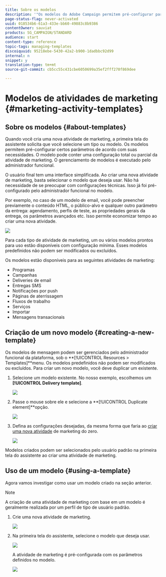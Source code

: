 ```yaml
---
title: Sobre os modelos
description: '"Os modelos do Adobe Campaign permitem pré-configurar parâmetros dependendo de suas necessidades: os modelos podem conter uma configuração completa ou parcial da atividade de marketing, para simplificar o uso do Adobe Campaign para usuários finais não técnicos."'
page-status-flag: never-activated
uuid: 018534b6-61a3-433e-bb60-49883c8b9386
contentOwner: sauviat
products: SG_CAMPAIGN/STANDARD
audience: start
content-type: reference
topic-tags: managing-templates
discoiquuid: 95218ebe-5430-42a2-b900-1dadbbc92d99
internal: n
snippet: y
translation-type: tm+mt
source-git-commit: cb5cc55c431cbe6050699a35ef2fff270f869dee

---
```



# Modelos de atividades de marketing {#marketing-activity-templates}

## Sobre os modelos {#about-templates}

Quando você cria uma nova atividade de marketing, a primeira tela do assistente solicita que você selecione um tipo ou modelo. Os modelos permitem pré-configurar certos parâmetros de acordo com suas necessidades. O modelo pode conter uma configuração total ou parcial da atividade de marketing. O gerenciamento de modelos é executado pelo administrador funcional.

O usuário final tem uma interface simplificada. Ao criar uma nova atividade de marketing, basta selecionar o modelo que deseja usar. Não há necessidade de se preocupar com configurações técnicas. Isso já foi pré-configurado pelo administrador funcional no modelo.

Por exemplo, no caso de um modelo de email, você pode preencher previamente o conteúdo HTML, o público-alvo e qualquer outro parâmetro da entrega: agendamento, perfis de teste, as propriedades gerais da entrega, os parâmetros avançados etc. Isso permite economizar tempo ao criar uma nova atividade.

![](assets/template_1.png)

Para cada tipo de atividade de marketing, um ou vários modelos prontos para uso estão disponíveis com configuração mínima. Esses modelos predefinidos não podem ser modificados ou excluídos.

Os modelos estão disponíveis para as seguintes atividades de marketing:

* Programas
* Campanhas
* Deliveries de email
* Entregas SMS
* Notificações por push
* Páginas de aterrissagem
* Fluxos de trabalho
* Serviços
* Importar
* Mensagens transacionais

## Criação de um novo modelo {#creating-a-new-template}

Os modelos de mensagem podem ser gerenciados pelo administrador funcional da plataforma, sob o **[!UICONTROL Resources > Templates]**menu. Os modelos predefinidos não podem ser modificados ou excluídos. Para criar um novo modelo, você deve duplicar um existente.

1. Selecione um modelo existente. No nosso exemplo, escolhemos um **[!UICONTROL Delivery template]**.

   ![](assets/template_2.png)

1. Passe o mouse sobre ele e selecione a **[!UICONTROL Duplicate element]**opção.

   ![](assets/template_3.png)

1. Defina as configurações desejadas, da mesma forma que faria ao [criar uma nova atividade](../../start/using/marketing-activities.md#creating-a-marketing-activity) de marketing do zero.

   ![](assets/template_4.png)

Modelos criados podem ser selecionados pelo usuário padrão na primeira tela do assistente ao criar uma atividade de marketing.

## Uso de um modelo {#using-a-template}

Agora vamos investigar como usar um modelo criado na seção anterior.

>[!NOTE]
>
>A criação de uma atividade de marketing com base em um modelo é geralmente realizada por um perfil de tipo de usuário padrão.

1. Crie uma nova atividade de marketing.

   ![](assets/template_5.png)

1. Na primeira tela do assistente, selecione o modelo que deseja usar.

   ![](assets/template_6.png)

   A atividade de marketing é pré-configurada com os parâmetros definidos no modelo.

   ![](assets/template_7.png)
